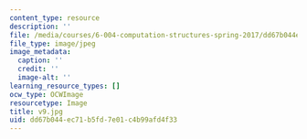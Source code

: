 ```yaml
---
content_type: resource
description: ''
file: /media/courses/6-004-computation-structures-spring-2017/dd67b044ec71b5fd7e01c4b99afd4f33_v9.jpg
file_type: image/jpeg
image_metadata:
  caption: ''
  credit: ''
  image-alt: ''
learning_resource_types: []
ocw_type: OCWImage
resourcetype: Image
title: v9.jpg
uid: dd67b044-ec71-b5fd-7e01-c4b99afd4f33
---
```

